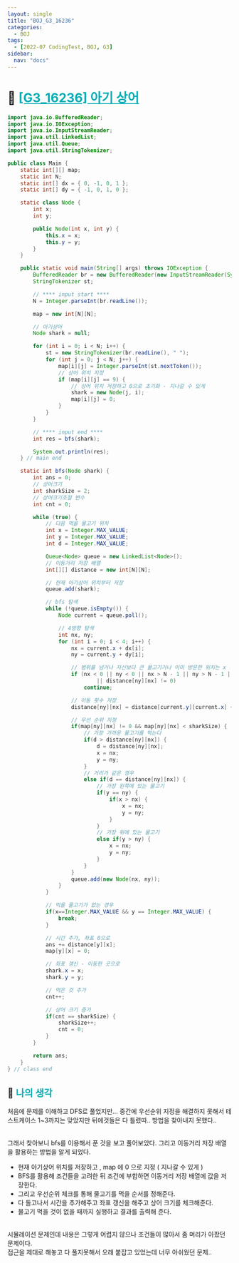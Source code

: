 ```yaml
---
layout: single
title: "BOJ_G3_16236"
categories:
  - BOJ
tags:
  - [2022-07 CodingTest, BOJ, G3]
sidebar:
  nav: "docs"
---
```


# 📁 <b><a style="color:#00adb5" href="https://www.acmicpc.net/problem/16236" target=_blank>[G3_16236] 아기 상어</a></b>

```java
import java.io.BufferedReader;
import java.io.IOException;
import java.io.InputStreamReader;
import java.util.LinkedList;
import java.util.Queue;
import java.util.StringTokenizer;

public class Main {
	static int[][] map;
	static int N;
	static int[] dx = { 0, -1, 0, 1 };
	static int[] dy = { -1, 0, 1, 0 };

	static class Node {
		int x;
		int y;

		public Node(int x, int y) {
			this.x = x;
			this.y = y;
		}
	}

	public static void main(String[] args) throws IOException {
		BufferedReader br = new BufferedReader(new InputStreamReader(System.in));
		StringTokenizer st;

		// **** input start ****
		N = Integer.parseInt(br.readLine());

		map = new int[N][N];

		// 아기상어
		Node shark = null;

		for (int i = 0; i < N; i++) {
			st = new StringTokenizer(br.readLine(), " ");
			for (int j = 0; j < N; j++) {
				map[i][j] = Integer.parseInt(st.nextToken());
				// 상어 위치 지정
				if (map[i][j] == 9) {
					// 상어 위치 저장하고 0으로 초기화 - 지나갈 수 있게
					shark = new Node(j, i);
					map[i][j] = 0;
				}
			}
		}

		// **** input end ****
		int res = bfs(shark);

		System.out.println(res);
	} // main end

	static int bfs(Node shark) {
		int ans = 0;
		// 상어크기
		int sharkSize = 2;
		// 상어크기조절 변수
		int cnt = 0;

		while (true) {
			// 다음 먹을 물고기 위치
			int x = Integer.MAX_VALUE;
			int y = Integer.MAX_VALUE;
			int d = Integer.MAX_VALUE;

			Queue<Node> queue = new LinkedList<Node>();
			// 이동거리 저장 배열
			int[][] distance = new int[N][N];

			// 현재 아기상어 위치부터 저장
			queue.add(shark);

			// bfs 탐색
			while (!queue.isEmpty()) {
				Node current = queue.poll();

				// 4방향 탐색
				int nx, ny;
				for (int i = 0; i < 4; i++) {
					nx = current.x + dx[i];
					ny = current.y + dy[i];

					// 범위를 넘거나 자신보다 큰 물고기거나 이미 방문한 위치는 x
					if (nx < 0 || ny < 0 || nx > N - 1 || ny > N - 1 || map[ny][nx] > sharkSize
							|| distance[ny][nx] != 0)
						continue;

					// 이동 횟수 저장
					distance[ny][nx] = distance[current.y][current.x] + 1;

					// 우선 순위 지정
					if(map[ny][nx] != 0 && map[ny][nx] < sharkSize) {
						// 가장 가까운 물고기를 먹는다
						if(d > distance[ny][nx]) {
							d = distance[ny][nx];
							x = nx;
							y = ny;
						}
						// 거리가 같은 경우
						else if(d == distance[ny][nx]) {
							// 가장 왼쪽에 있는 물고기
							if(y == ny) {
								if(x > nx) {
									x = nx;
									y = ny;
								}
							}
							// 가장 위에 있는 물고기
							else if(y > ny) {
								x = nx;
								y = ny;
							}
						}
					}
					queue.add(new Node(nx, ny));
				}
			}

			// 먹을 물고기가 없는 경우
			if(x==Integer.MAX_VALUE && y == Integer.MAX_VALUE) {
				break;
			}

			// 시간 추가, 좌표 0으로
			ans += distance[y][x];
			map[y][x] = 0;

			// 좌표 갱신 - 이동한 곳으로
			shark.x = x;
			shark.y = y;

			// 먹은 것 추가
			cnt++;

			// 상어 크기 증가
			if(cnt == sharkSize) {
				sharkSize++;
				cnt = 0;
			}
		}

		return ans;
	}
} // class end
```

## 🤔 <b><a style="color:#00adb5">나의 생각</a></b>

처음에 문제를 이해하고 DFS로 풀었지만... 중간에 우선순위 지정을 해결하지 못해서 테스트케이스 1~3까지는 맞았지만 뒤에것들은 다 틀렸따.. 방법을 찾아내지 못했다..<br><br>

그래서 찾아보니 bfs를 이용해서 푼 것을 보고 풀어보았다. 그리고 이동거리 저장 배열을 활용하는 방법을 알게 되었다.<br>

- 현재 아기상어 위치를 저장하고 , map 에 0 으로 지정 ( 지나갈 수 있게 )
- BFS를 활용해 조건들을 고려한 뒤 조건에 부합하면 이동거리 저장 배열에 값을 저장한다.
- 그리고 우선순위 체크를 통해 물고기를 먹을 순서를 정해준다.
- 다 돌고나서 시간을 추가해주고 좌표 갱신을 해주고 상어 크기를 체크해준다.
- 물고기 먹을 것이 없을 때까지 실행하고 결과를 출력해 준다.

<br>
시뮬레이션 문제인데 내용은 그렇게 어렵지 않으나 조건들이 많아서 좀 머리가 아팠던 문제이다.<br>
접근을 제대로 해놓고 다 풀지못해서 오래 붙잡고 있었는데 너무 아쉬웠던 문제..
